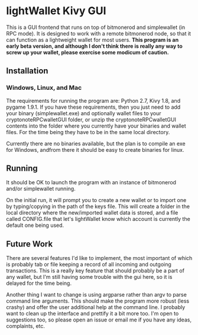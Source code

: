 # lightWallet Kivy GUI
This is a GUI frontend that runs on top of bitmonerod and simplewallet (in RPC mode). It is designed to work with a remote bitmonerod node, so that it can function as a lightweight wallet for most users. **This program is an early beta version, and although I don't think there is really any way to screw up your wallet, please exercise some modicum of caution.**

## Installation
### Windows, Linux, and Mac
The requirements for running the program are: Python 2.7, Kivy 1.8, and pygame 1.9.1. If you have these requirements, then you just need to add your binary (simplewallet.exe)  and optionally wallet files to your cryptonoteRPCwalletGUI folder, or unzip the cryptonoteRPCwalletGUI contents into the folder where you currently have your binaries and wallet files. For the time being they have to be in the same local directory.

Currently there are no binaries available, but the plan is to compile an exe for Windows, andfrom there it should be easy to create binaries for linux. 

## Running
It should be OK to launch the program with an instance of bitmonerod and/or simplewallet running. 

On the initial run, it will prompt you to create a new wallet or to import one by typing/copying in the path of the keys file. This will create a folder in the local directory where the new/imported wallet data is stored, and a file called CONFIG.file that let's lightWallet know which account is currently the default one being used.

## Future Work
There are several features I'd like to implement, the most important of which is probably tab or file keeping a record of all incoming and outgoing transactions. This is a really key feature that should probably be a part of any wallet, but I'm still having some trouble with the gui here, so it is delayed for the time being. 

Another thing I want to change is using argparse rather than argv to parse command line arguments. This should make the program more robust (less crashy) and offer the user additional help at the command line. I probably want to clean up the interface and prettify it a bit more too. I'm open to suggestions too, so please open an issue or email me if you have any ideas, complaints, etc.